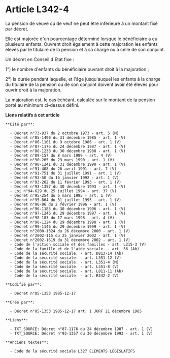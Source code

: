 # Article L342-4

La pension de veuve ou de veuf ne peut être inférieure à un montant fixé par décret. 

Elle est majorée d'un pourcentage déterminé lorsque le bénéficiaire a eu plusieurs enfants. Ouvrent droit également à cette
majoration les enfants élevés par le titulaire de la pension et à sa charge ou à celle de son conjoint. 

Un décret en Conseil d'Etat fixe : 

1°) le nombre d'enfants du bénéficiaire ouvrant droit à la majoration ; 

2°) la durée pendant laquelle, et l'âge jusqu'auquel les enfants à la charge du titulaire de la pension ou de son conjoint
doivent avoir été élevés pour ouvrir droit à la majoration. 

La majoration est, le cas échéant, calculée sur le montant de la pension porté au minimum ci-dessus défini.

**Liens relatifs à cet article**

	**Cité par**:

	  - Décret n°73-937 du 2 octobre 1973 - art. 5 (M)
	  - Décret n°85-1490 du 31 décembre 1985 - art. 1 (V)
	  - Décret n°86-1101 du 9 octobre 1986 - art. 1 (V)
	  - Décret n°87-1176 du 24 décembre 1987 - art. 1 (V)
	  - Décret n°88-1238 du 30 décembre 1988 - art. 1 (V)
	  - Décret n°89-157 du 8 mars 1989 - art. 4 (V)
	  - Décret n°90-265 du 23 mars 1990 - art. 1 (V)
	  - Décret n°90-1241 du 31 décembre 1990 - art. 1 (V)
	  - Décret n°91-408 du 26 avril 1991 - art. 7 (V)
	  - Décret n°91-751 du 31 juillet 1991 - art. 1 (V)
	  - Décret n°92-50 du 16 janvier 1992 - art. 1 (V)
	  - Décret n°93-202 du 11 février 1993 - art. 1 (V)
	  - Décret n°93-1357 du 30 décembre 1993 - art. 1 (V)
	  - Loi n°94-629 du 25 juillet 1994 - art. 37 (V)
	  - Décret n°95-254 du 6 mars 1995 - art. 1 (V)
	  - Décret n°95-864 du 31 juillet 1995 - art. 1 (V)
	  - Décret n°96-86 du 2 février 1996 - art. 1 (V)
	  - Décret n°96-1185 du 30 décembre 1996 - art. 1 (V)
	  - Décret n°97-1246 du 29 décembre 1997 - art. 1 (V)
	  - Décret n°98-183 du 17 mars 1998 - art. 4 (V)
	  - Décret n°98-1224 du 29 décembre 1998 - art. 1 (V)
	  - Décret n°99-1146 du 29 décembre 1999 - art. 1 (V)
	  - Décret n°2000-1324 du 26 décembre 2000 - art. 1 (V)
	  - Décret n°2002-115 du 25 janvier 2002 - art. 1 (V)
	  - Décret n°2002-1619 du 31 décembre 2002 - art. 1 (V)
	  - Code de l'action sociale et des familles - art. L215-3 (V)
	  - Code de la famille et de l'aide sociale. - art. 36 (Ab)
	  - Code de la sécurité sociale. - art. D813-14 (Ab)
	  - Code de la sécurité sociale. - art. L351-12 (V)
	  - Code de la sécurité sociale. - art. L351-4 (M)
	  - Code de la sécurité sociale. - art. L351-8 (V)
	  - Code de la sécurité sociale. - art. L811-11 (Ab)
	  - Code de la sécurité sociale. - art. R342-2 (V)

	**Codifié par**:

	  - Décret n°85-1353 1985-12-17

	**Créé par**:

	  - Décret n°85-1353 1985-12-17 art. 1 JORF 21 décembre 1985

	**Liens**:

	  - TXT_SOURCE: Décret n°87-1176 du 24 décembre 1987 - art. 1 (V)
	  - TXT_SOURCE: Décret n°93-1357 du 30 décembre 1993 - art. 1 (V)

	**Anciens textes**:

	  - Code de la sécurité sociale L327 ELEMENTS LEGISLATIFS
